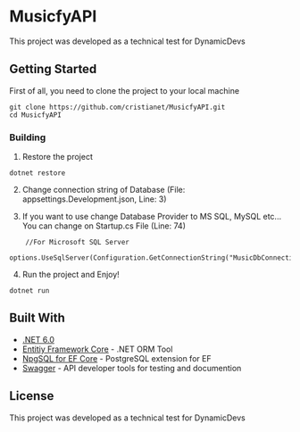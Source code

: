 # MusicfyAPI

This project was developed as a technical test for DynamicDevs

## Getting Started

First of all, you need to clone the project to your local machine

```
git clone https://github.com/cristianet/MusicfyAPI.git
cd MusicfyAPI
```

### Building

1. Restore the project 

```
dotnet restore
```

2. Change connection string of Database (File: appsettings.Development.json, Line: 3)

3. If you want to use change Database Provider to MS SQL, MySQL etc... You can change on Startup.cs File (Line: 74)

```
    //For Microsoft SQL Server
    options.UseSqlServer(Configuration.GetConnectionString("MusicDbConnectionString"));
```

4. Run the project and Enjoy!

```
dotnet run
```


## Built With

* [.NET 6.0](https://www.microsoft.com/net/) 
* [Entitiy Framework Core](https://docs.microsoft.com/en-us/ef/core/) - .NET ORM Tool
* [NpgSQL for EF Core](http://www.npgsql.org/efcore/) - PostgreSQL extension for EF 
* [Swagger](https://swagger.io/) - API developer tools for testing and documention


## License

This project was developed as a technical test for DynamicDevs


